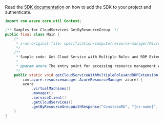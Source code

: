 Read the [SDK documentation](https://github.com/Azure/azure-sdk-for-java/blob/azure-resourcemanager_2.12.0/sdk/resourcemanager/azure-resourcemanager/README.md) on how to add the SDK to your project and authenticate.

```java
import com.azure.core.util.Context;

/** Samples for CloudServices GetByResourceGroup. */
public final class Main {
    /*
     * x-ms-original-file: specification/compute/resource-manager/Microsoft.Compute/stable/2021-03-01/examples/GetCloudServiceWithMultiRoleAndRDP.json
     */
    /**
     * Sample code: Get Cloud Service with Multiple Roles and RDP Extension.
     *
     * @param azure The entry point for accessing resource management APIs in Azure.
     */
    public static void getCloudServiceWithMultipleRolesAndRDPExtension(
        com.azure.resourcemanager.AzureResourceManager azure) {
        azure
            .virtualMachines()
            .manager()
            .serviceClient()
            .getCloudServices()
            .getByResourceGroupWithResponse("ConstosoRG", "{cs-name}", Context.NONE);
    }
}
```
